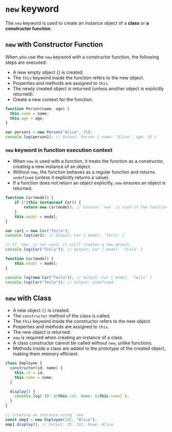 # `new` keyword
The `new` keyword is used to create an instance object of a **class** or **a constructor function**. 

## `new` with Constructor Function
When you use the `new` keyword with a constructor function, the following steps are executed:
* A new empty object {} is created.
* The `this` keyword inside the function refers to the new object.
* Properties and methods are assigned to `this`.
* The newly created object is returned (unless another object is explicitly returned).
* Create a new context for the function.

```js
function Person(name, age) {  
  this.name = name;  
  this.age = age;  
}  

var person1 = new Person("Alice", 25);
console.log(person1); // Output: Person { name: 'Alice', age: 25 }
```

### `new` keyword in function execution context
* When `new` is used with a function, it treats the function as a constructor, creating a new instance of an object.
* Without `new`, the function behaves as a regular function and returns `undefined` (unless it explicitly returns a
  value).
* If a function does not return an object explicitly, `new` ensures an object is returned.

```js
function Car(model) {
    if (!(this instanceof Car)) {
        return new Car(model); // Ensures `new` is used if the function is called without `new` keyword. like Car("Tesla")
    }
    this.model = model;
}

var car1 = new Car("Tesla");
console.log(car1); // Output: Car { model: 'Tesla' }

// If `new` is not used, it still creates a new object.
console.log(Car("Tesla")); // Output: Car { model: 'Tesla' }
```

```js
function Car(model) {
    this.model = model;
}

console.log(new Car("Tesla")); // Output: Car { model: 'Tesla' }
console.log(Car("Tesla")); // Output: undefined
```


## `new` with Class
* A new object `{}` is created.
* The `constructor` method of the class is called.
* The `this` keyword inside the constructor refers to the new object.
* Properties and methods are assigned to `this`.
* The new object is returned.
* `new` is required when creating an instance of a class. 
* A class constructor cannot be called without `new`, unlike functions.
* Methods inside a class are added to the prototype of the created object, making them memory efficient.

```js
class Employee {  
  constructor(id, name) {  
    this.id = id;  
    this.name = name;  
  }  

  display() {  
    console.log(`ID: ${this.id}, Name: ${this.name}`);  
  }  
}  

// Creating an instance using `new`
const emp1 = new Employee(101, "Alice");  
emp1.display(); // Output: ID: 101, Name: Alice
```
